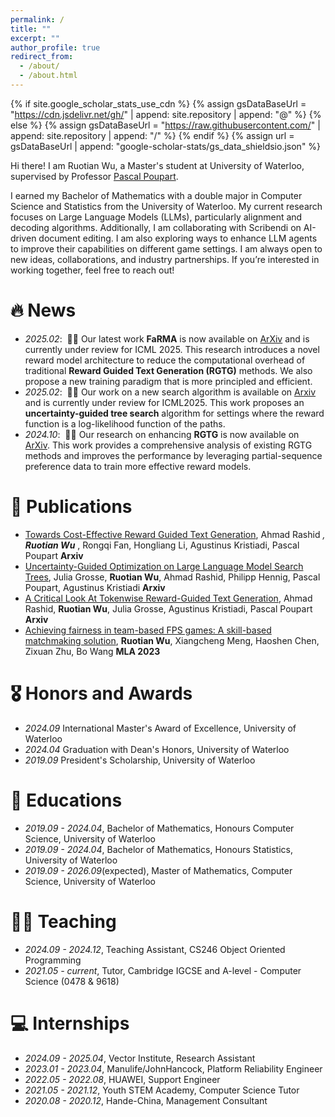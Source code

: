 ```yaml
---
permalink: /
title: ""
excerpt: ""
author_profile: true
redirect_from: 
  - /about/
  - /about.html
---
```


{% if site.google_scholar_stats_use_cdn %}
{% assign gsDataBaseUrl = "https://cdn.jsdelivr.net/gh/" | append: site.repository | append: "@" %}
{% else %}
{% assign gsDataBaseUrl = "https://raw.githubusercontent.com/" | append: site.repository | append: "/" %}
{% endif %}
{% assign url = gsDataBaseUrl | append: "google-scholar-stats/gs_data_shieldsio.json" %}

<span class='anchor' id='about-me'></span>

Hi there! I am Ruotian Wu, a Master's student at University of Waterloo, supervised by Professor <a href='[https://scholar.google.com/citations?user=DhtAFkwAAAAJ](https://cs.uwaterloo.ca/~ppoupart/)'>  Pascal Poupart</a>.

I earned my Bachelor of Mathematics with a double major in Computer Science and Statistics from the University of Waterloo. My current research focuses on Large Language Models (LLMs), particularly alignment and decoding algorithms. Additionally, I am collaborating with Scribendi on AI-driven document editing. I am also exploring ways to enhance LLM agents to improve their capabilities on different game settings. I am always open to new ideas, collaborations, and industry partnerships. If you’re interested in working together, feel free to reach out!

# 🔥 News
- *2025.02*: &nbsp;🎉🎉 Our latest work **FaRMA** is now available on [ArXiv](https://arxiv.org/abs/2502.04517) and is currently under review for ICML 2025. This research introduces a novel reward model architecture to reduce the computational overhead of traditional **Reward Guided Text Generation (RGTG)** methods. We also propose a new training paradigm that is more principled and efficient.
- *2025.02*: &nbsp;🎉🎉 Our work on a new search algorithm is available on [Arxiv](https://arxiv.org/abs/2407.03951) and is currently under review for ICML2025. This work proposes an **uncertainty-guided tree search** algorithm for settings where the reward function is a log-likelihood function of the paths.
- *2024.10*: &nbsp;🎉🎉 Our research on enhancing **RGTG** is now available on [ArXiv](https://arxiv.org/abs/2406.07780). This work provides a comprehensive analysis of existing RGTG methods and improves the performance by leveraging partial-sequence preference data to train more effective reward models.

# 📝 Publications

<!--
<div class='paper-box'><div class='paper-box-image'><div><div class="badge">CVPR 2016</div><img src='images/500x300.png' alt="sym" width="100%"></div></div>
<div class='paper-box-text' markdown="1">

[Deep Residual Learning for Image Recognition](https://openaccess.thecvf.com/content_cvpr_2016/papers/He_Deep_Residual_Learning_CVPR_2016_paper.pdf)

**Kaiming He**, Xiangyu Zhang, Shaoqing Ren, Jian Sun

[**Project**](https://scholar.google.com/citations?view_op=view_citation&hl=zh-CN&user=DhtAFkwAAAAJ&citation_for_view=DhtAFkwAAAAJ:ALROH1vI_8AC) <strong><span class='show_paper_citations' data='DhtAFkwAAAAJ:ALROH1vI_8AC'></span></strong>
- Lorem ipsum dolor sit amet, consectetur adipiscing elit. Vivamus ornare aliquet ipsum, ac tempus justo dapibus sit amet. 
</div>
</div>
-->

- [Towards Cost-Effective Reward Guided Text Generation](https://arxiv.org/abs/2502.04517), Ahmad Rashid <sup>*</sup>, **Ruotian Wu** <sup>*</sup>, Rongqi Fan, Hongliang Li, Agustinus Kristiadi, Pascal Poupart **Arxiv**
- [Uncertainty-Guided Optimization on Large Language Model Search Trees](https://arxiv.org/abs/2407.03951), Julia Grosse, **Ruotian Wu**, Ahmad Rashid, Philipp Hennig, Pascal Poupart, Agustinus Kristiadi **Arxiv**
- [A Critical Look At Tokenwise Reward-Guided Text Generation](https://arxiv.org/abs/2406.07780), Ahmad Rashid, **Ruotian Wu**, Julia Grosse, Agustinus Kristiadi, Pascal Poupart **Arxiv**
- [Achieving fairness in team-based FPS games: A skill-based matchmaking solution](https://www.ewadirect.com/proceedings/ace/article/view/10609), **Ruotian Wu**, Xiangcheng Meng, Haoshen Chen, Zixuan Zhu, Bo Wang **MLA 2023**

# 🎖 Honors and Awards
- *2024.09* International Master's Award of Excellence, University of Waterloo
- *2024.04* Graduation with Dean's Honors, University of Waterloo
- *2019.09* President's Scholarship, University of Waterloo

# 📖 Educations
- *2019.09 - 2024.04*, Bachelor of Mathematics, Honours Computer Science, University of Waterloo 
- *2019.09 - 2024.04*, Bachelor of Mathematics, Honours Statistics, University of Waterloo
- *2019.09 - 2026.09*(expected), Master of Mathematics, Computer Science, University of Waterloo

# 🧑‍🏫 Teaching
- *2024.09 - 2024.12*, Teaching Assistant, CS246 Object Oriented Programming
- *2021.05 - current*, Tutor, Cambridge IGCSE and A-level - Computer Science (0478 & 9618)

<!--
# 💬 Invited Talks
- *2021.06*, Lorem ipsum dolor sit amet, consectetur adipiscing elit. Vivamus ornare aliquet ipsum, ac tempus justo dapibus sit amet. 
- *2021.03*, Lorem ipsum dolor sit amet, consectetur adipiscing elit. Vivamus ornare aliquet ipsum, ac tempus justo dapibus sit amet.  \| [\[video\]](https://github.com/)
--> 

# 💻 Internships
- *2024.09 - 2025.04*, Vector Institute, Research Assistant
- *2023.01 - 2023.04*, Manulife/JohnHancock, Platform Reliability Engineer
- *2022.05 - 2022.08*, HUAWEI, Support Engineer
- *2021.05 - 2021.12*, Youth STEM Academy, Computer Science Tutor
- *2020.08 - 2020.12*, Hande-China, Management Consultant




